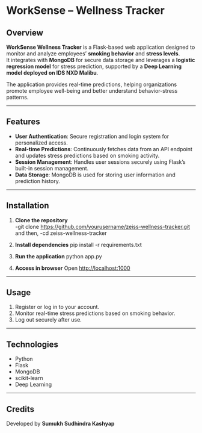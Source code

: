# WorkSense – Wellness Tracker  

## Overview  
**WorkSense Wellness Tracker** is a Flask-based web application designed to monitor and analyze employees’ **smoking behavior** and **stress levels**.  
It integrates with **MongoDB** for secure data storage and leverages a **logistic regression model** for stress prediction, supported by a **Deep Learning model deployed on IDS NXD Malibu**.  

The application provides real-time predictions, helping organizations promote employee well-being and better understand behavior-stress patterns.  

---

## Features  
- **User Authentication**: Secure registration and login system for personalized access.  
- **Real-time Predictions**: Continuously fetches data from an API endpoint and updates stress predictions based on smoking activity.  
- **Session Management**: Handles user sessions securely using Flask’s built-in session management.  
- **Data Storage**: MongoDB is used for storing user information and prediction history.  

---

## Installation  

1. **Clone the repository**  
   -git clone https://github.com/yourusername/zeiss-wellness-tracker.git and then,
   -cd zeiss-wellness-tracker


2. **Install dependencies**
   pip install -r requirements.txt
   

3. **Run the application**
   python app.py
   

4. **Access in browser**
   Open [http://localhost:1000](http://localhost:1000)

---

## Usage

1. Register or log in to your account.
2. Monitor real-time stress predictions based on smoking behavior.
3. Log out securely after use.

---

## Technologies

* Python
* Flask
* MongoDB
* scikit-learn
* Deep Learning 

---

## Credits

Developed by **Sumukh Sudhindra Kashyap**
